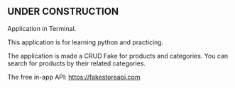 UNDER CONSTRUCTION
------------------
Application in Terminal.

This application is for learning python and practicing.

The application is made a CRUD Fake for products and categories. 
You can search for products by their related categories.

The free in-app API: https://fakestoreapi.com
